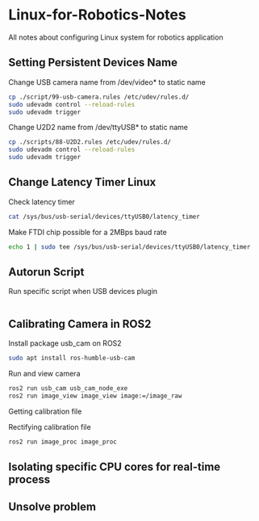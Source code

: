 # Linux-for-Robotics-Notes
All notes about configuring Linux system for robotics application

## Setting Persistent Devices Name
Change USB camera name from /dev/video* to static name
```bash
cp ./script/99-usb-camera.rules /etc/udev/rules.d/
sudo udevadm control --reload-rules
sudo udevadm trigger
```

Change U2D2 name from /dev/ttyUSB* to static name
```bash
cp ./scripts/88-U2D2.rules /etc/udev/rules.d/
sudo udevadm control --reload-rules
sudo udevadm trigger
```

## Change Latency Timer Linux
Check latency timer
```bash
cat /sys/bus/usb-serial/devices/ttyUSB0/latency_timer
```

Make FTDI chip possible for a 2MBps baud rate
```bash
echo 1 | sudo tee /sys/bus/usb-serial/devices/ttyUSB0/latency_timer
```

## Autorun Script
Run specific script when USB devices plugin
```bash
```

## Calibrating Camera in ROS2
Install package usb_cam on ROS2
```bash
sudo apt install ros-humble-usb-cam
```
Run and view camera
```bash
ros2 run usb_cam usb_cam_node_exe
ros2 run image_view image_view image:=/image_raw
```
Getting calibration file

Rectifying calibration file
```bash
ros2 run image_proc image_proc
```

## Isolating specific CPU cores for real-time process

## Unsolve problem

